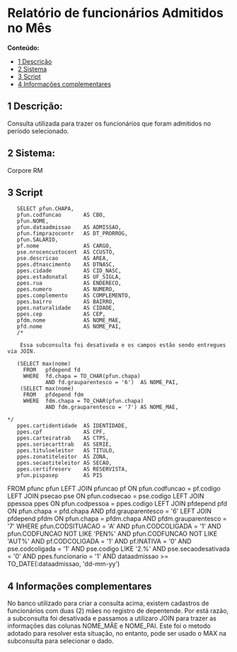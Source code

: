 #  Relatório de funcionários Admitidos no Mês


**Conteúdo:**

  * [1 Descrição](https://github.com/vitorroma/Report-SQL/blob/main/README.md#1--descri%C3%A7%C3%A3o)
  * [2 Sistema](https://github.com/vitorroma/Report-SQL/blob/main/README.md#2-sistema)
  * [3 Script](https://github.com/vitorroma/Report-SQL/blob/main/README.md#3-script)
  * [4 Informações complementares](https://github.com/vitorroma/Report-SQL/blob/main/README.md#4-informa%C3%A7%C3%B5es-complementares)
  
## 1  Descrição:

Consulta utilizada para trazer os funcionários que foram admitidos no período  selecionado.

## 2 Sistema:

Corpore RM

## 3 Script

       SELECT pfun.CHAPA,
       pfun.codfuncao       AS CBO,
       pfun.NOME,
       pfun.dataadmissao    AS ADMISSAO,
       pfun.fimprazocontr   AS DT_PRORROG,
       pfun.SALARIO,
       pf.nome              AS CARGO,
       pse.nrocencustocont  AS CCUSTO,
       pse.descricao        AS AREA,
       ppes.dtnascimento    AS DTNASC,
       ppes.cidade          AS CID_NASC,
       ppes.estadonatal     AS UF_SIGLA,
       ppes.rua             AS ENDERECO,
       ppes.numero          AS NUMERO,
       ppes.complemento     AS COMPLEMENTO,
       ppes.bairro          AS BAIRRO,
       ppes.naturalidade    AS CIDADE,
       ppes.cep             AS CEP,
       pfdm.nome            AS NOME_MAE,
       pfd.nome             AS NOME_PAI,
       /* 
        
        Essa subconsulta foi desativada e os campos estão sendo entregues via JOIN.
          
       (SELECT max(nome)
         FROM   pfdepend fd
         WHERE  fd.chapa = TO_CHAR(pfun.chapa)
                AND fd.grauparentesco = '6')  AS NOME_PAI,
        (SELECT max(nome)
         FROM   pfdepend fdm
         WHERE  fdm.chapa = TO_CHAR(pfun.chapa)
                AND fdm.grauparentesco = '7') AS NOME_MAE, 
                                                                                   */
       ppes.cartidentidade  AS IDENTIDADE,
       ppes.cpf             AS CPF,
       ppes.carteiratrab    AS CTPS,
       ppes.seriecarttrab   AS SERIE,
       ppes.tituloeleitor   AS TITULO,
       ppes.zonatiteleitor  AS ZONA,
       ppes.secaotiteleitor AS SECAO,
       ppes.certifreserv    AS RESERVISTA,
       pfun.pispasep        AS PIS
FROM   pfunc pfun
       LEFT JOIN pfuncao pf
              ON pfun.codfuncao = pf.codigo
       LEFT JOIN psecao pse
              ON pfun.codsecao = pse.codigo
       LEFT JOIN ppessoa ppes
              ON pfun.codpessoa = ppes.codigo
       LEFT JOIN pfdepend pfd
              ON pfun.chapa = pfd.chapa
                 AND pfd.grauparentesco = '6'
       LEFT JOIN pfdepend pfdm
              ON pfun.chapa = pfdm.chapa
                 AND pfdm.grauparentesco = '7'
WHERE  pfun.CODSITUACAO = 'A'
       AND pfun.CODCOLIGADA = '1'
       AND pfun.CODFUNCAO NOT LIKE 'PEN%'
       AND pfun.CODFUNCAO NOT LIKE 'AUT%'
       AND pf.CODCOLIGADA = '1'
       AND pf.INATIVA = '0'
       AND pse.codcoligada = '1'
       AND pse.codigo LIKE '2.%'
       AND pse.secaodesativada = '0'
       AND ppes.funcionario = '1'
       AND dataadmissao >= TO_DATE(:dataadmissao, 'dd-mm-yy') 

## 4 Informações complementares

No banco utilizado para criar a consulta acima, existem cadastros de funcionários com duas (2) mães no registro de depentende. Por está razão, a subconsulta foi desativada e passamos a utilizaro JOIN para trazer as informações das colunas NOME_MÃE e NOME_PAI. Este foi o metodo adotado para resolver esta situação, no entanto, pode ser usado o MAX na subconsulta para selecionar o dado. 
